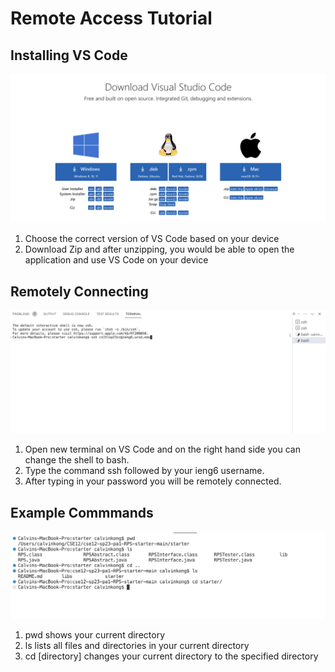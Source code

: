 # Remote Access Tutorial

## Installing VS Code
![Image](install.png)
1. Choose the correct version of VS Code based on your device
2. Download Zip and after unzipping, you would be able to open the application and use VS Code on your device 

## Remotely Connecting
![Image](terminal.png)
1. Open new terminal on VS Code and on the right hand side you can change the shell to bash.
2. Type the command ssh followed by your ieng6 username.
3. After typing in your password you will be remotely connected. 

## Example Commmands 
![Image](commands.png)
1. pwd shows your current directory
2. ls lists all files and directories in your current directory
3. cd [directory] changes your current directory to the specified directory

